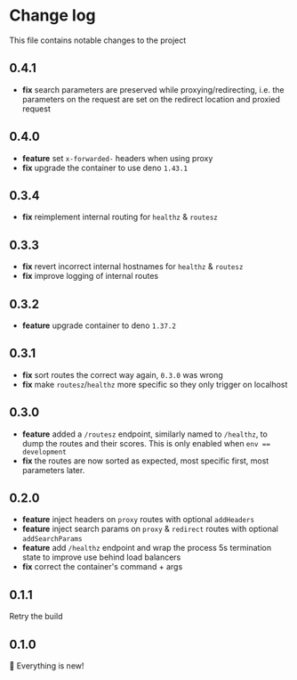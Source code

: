 # Change log

This file contains notable changes to the project

## 0.4.1

- **fix** search parameters are preserved while proxying/redirecting, i.e. the
  parameters on the request are set on the redirect location and proxied request

## 0.4.0

- **feature** set `x-forwarded-` headers when using proxy
- **fix** upgrade the container to use deno `1.43.1`

## 0.3.4

- **fix** reimplement internal routing for `healthz` & `routesz`

## 0.3.3

- **fix** revert incorrect internal hostnames for `healthz` & `routesz`
- **fix** improve logging of internal routes

## 0.3.2

- **feature** upgrade container to deno `1.37.2`

## 0.3.1

- **fix** sort routes the correct way again, `0.3.0` was wrong
- **fix** make `routesz`/`healthz` more specific so they only trigger on
  localhost

## 0.3.0

- **feature** added a `/routesz` endpoint, similarly named to `/healthz`, to
  dump the routes and their scores. This is only enabled when
  `env == development`
- **fix** the routes are now sorted as expected, most specific first, most
  parameters later.

## 0.2.0

- **feature** inject headers on `proxy` routes with optional `addHeaders`
- **feature** inject search params on `proxy` & `redirect` routes with optional
  `addSearchParams`
- **feature** add `/healthz` endpoint and wrap the process 5s termination state
  to improve use behind load balancers
- **fix** correct the container's command + args

## 0.1.1

Retry the build

## 0.1.0

🎉 Everything is new!
